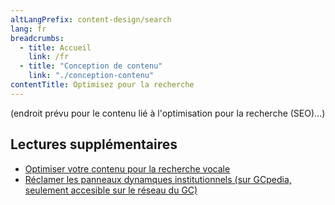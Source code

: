 ```yaml
---
altLangPrefix: content-design/search
lang: fr
breadcrumbs:
  - title: Accueil
    link: /fr
  - title: "Conception de contenu"
    link: "./conception-contenu"
contentTitle: Optimisez pour la recherche
---
```


(endroit prévu pour le contenu lié à l'optimisation pour la recherche (SEO)...)

<h2>Lectures supplémentaires</h2>
<ul>
  <li><a href="https://blogue.canada.ca/2020/01/28/optimisation-recherche-vocale.html">Optimiser votre contenu pour la recherche vocale</a></li>
  <li><a href="https://www.gcpedia.gc.ca/wiki/Réclamer_les_panneaux_dynamiques_institutionnels">Réclamer les panneaux dynamques institutionnels (sur GCpedia, seulement accesible sur le réseau du GC)</a></li>
</ul>
